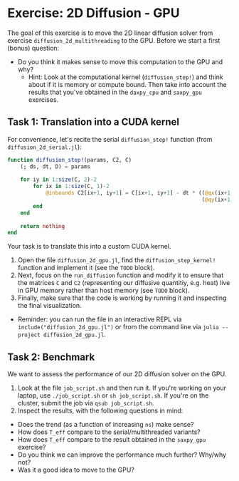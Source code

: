 # Exercise: 2D Diffusion - GPU

The goal of this exercise is to move the 2D linear diffusion solver from exercise `diffusion_2d_multithreading` to the GPU. Before we start a first (bonus) question:

* Do you think it makes sense to move this computation to the GPU and why?
  * Hint: Look at the computational kernel (`diffusion_step!`) and think about if it is memory or compute bound. Then take into account the results that you've obtained in the `daxpy_cpu` and `saxpy_gpu` exercises.
 
## Task 1: Translation into a CUDA kernel

For convenience, let's recite the serial `diffusion_step!` function (from `diffusion_2d_serial.jl`):

```julia
function diffusion_step!(params, C2, C)
    (; ds, dt, D) = params
    
    for iy in 1:size(C, 2)-2
        for ix in 1:size(C, 1)-2
            @inbounds C2[ix+1, iy+1] = C[ix+1, iy+1] - dt * ((@qx(ix+1, iy+1) - @qx(ix, iy+1)) * inv(dx) +
                                                             (@qy(ix+1, iy+1) - @qy(ix+1, iy)) * inv(dy))
        end
    end
    
    return nothing
end
```

Your task is to translate this into a custom CUDA kernel.

1. Open the file `diffusion_2d_gpu.jl`, find the `diffusion_step_kernel!` function and implement it (see the `TODO` block).
2. Next, focus on the `run_diffusion` function and modify it to ensure that the matrices `C` and `C2` (representing our diffusive quantitiy, e.g. heat) live in GPU memory rather than host memory (see `TODO` block).
3. Finally, make sure that the code is working by running it and inspecting the final visualization.
  - Reminder: you can run the file in an interactive REPL via `include("diffusion_2d_gpu.jl")` or from the command line via `julia --project diffusion_2d_gpu.jl`.

## Task 2: Benchmark

We want to assess the performance of our 2D diffusion solver on the GPU.

1. Look at the file `job_script.sh` and then run it. If you're working on your laptop, use `./job_script.sh` or `sh job_script.sh`. If you're on the cluster, submit the job via `qsub job_script.sh`.
2. Inspect the results, with the following questions in mind:
  - Does the trend (as a function of increasing `ns`) make sense?
  - How does `T_eff` compare to the serial/multithreaded variants?
  - How does `T_eff` compare to the result obtained in the `saxpy_gpu` exercise?
  - Do you think we can improve the performance much further? Why/why not?
  - Was it a good idea to move to the GPU?